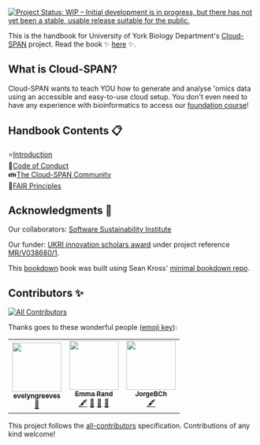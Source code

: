 [![Project Status: WIP – Initial development is in progress, but there has not yet been a stable, usable release suitable for the public.](https://www.repostatus.org/badges/latest/wip.svg)](https://www.repostatus.org/#wip)

This is the handbook for University of York Biology Department's [Cloud-SPAN](cloud-span.york.ac.uk) project. Read the book :sparkles: [here](https://cloud-span.github.io/CloudSPAN-handbook/) :sparkles:.

## What is Cloud-SPAN?
Cloud-SPAN wants to teach YOU how to generate and analyse 'omics data using an accessible and easy-to-use cloud setup. You don't even need to have any experience with bioinformatics to access our [foundation course](github.com/Cloud-SPAN/genomics01-intro)!

## Handbook Contents :clipboard:
:star:[Introduction](https://cloud-span.github.io/CloudSPAN-handbook/introduction.html)   
:handshake:[Code of Conduct](https://cloud-span.github.io/CloudSPAN-handbook/code-of-conduct.html)  
:family:[The Cloud-SPAN Community](https://cloud-span.github.io/CloudSPAN-handbook/the-cloud-span-commmunity.html)   
:pushpin:[FAIR Principles](https://cloud-span.github.io/CloudSPAN-handbook/fair-principles.html)   

## Acknowledgments :rainbow:
Our collaborators: [Software Sustainability Institute](software.ac.uk)

Our funder: [UKRI innovation scholars award](https://www.ukri.org/news/initiatives-boost-health-and-bioscience-skills-and-industry/) under project reference [MR/V038680/1](https://gtr.ukri.org/projects?ref=MR%2FV038680%2F1).

This [bookdown](https://bookdown.org/yihui/bookdown/) book was built using Sean Kross' [minimal bookdown repo](https://github.com/seankross/bookdown-start).

## Contributors ✨
<!-- ALL-CONTRIBUTORS-BADGE:START - Do not remove or modify this section -->
[![All Contributors](https://img.shields.io/badge/all_contributors-3-orange.svg?style=flat-square)](#contributors-)
<!-- ALL-CONTRIBUTORS-BADGE:END -->

Thanks goes to these wonderful people ([emoji key](https://allcontributors.org/docs/en/emoji-key)):

<!-- ALL-CONTRIBUTORS-LIST:START - Do not remove or modify this section -->
<!-- prettier-ignore-start -->
<!-- markdownlint-disable -->
<table>
  <tr>
    <td align="center"><a href="https://github.com/evelyngreeves"><img src="https://avatars.githubusercontent.com/u/89016177?v=4?s=100" width="100px;" alt=""/><br /><sub><b>evelyngreeves</b></sub></a><br /><a href="#ideas-evelyngreeves" title="Ideas, Planning, & Feedback">🤔</a></td>
    <td align="center"><a href="https://github.com/3mmaRand"><img src="https://avatars.githubusercontent.com/u/7593411?v=4?s=100" width="100px;" alt=""/><br /><sub><b>Emma Rand</b></sub></a><br /><a href="#content-3mmaRand" title="Content">🖋</a> <a href="#ideas-3mmaRand" title="Ideas, Planning, & Feedback">🤔</a> <a href="#maintenance-3mmaRand" title="Maintenance">🚧</a> <a href="#projectManagement-3mmaRand" title="Project Management">📆</a></td>
    <td align="center"><a href="https://github.com/JorgeBCh"><img src="https://avatars.githubusercontent.com/u/72130016?v=4?s=100" width="100px;" alt=""/><br /><sub><b>JorgeBCh</b></sub></a><br /><a href="#content-JorgeBCh" title="Content">🖋</a></td>
  </tr>
</table>

<!-- markdownlint-restore -->
<!-- prettier-ignore-end -->

<!-- ALL-CONTRIBUTORS-LIST:END -->

This project follows the [all-contributors](https://github.com/all-contributors/all-contributors) specification. Contributions of any kind welcome!
